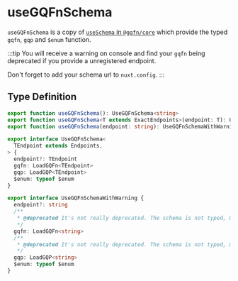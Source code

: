 #  useGQFnSchema

`useGQFnSchema` is a copy of [`useSchema` in `@gqfn/core`](/cli/#useschema) which provide the typed `gqfn`, `gqp` and `$enum` function.

:::tip
You will receive a warning on console and find your `gqfn` being deprecated if you provide a unregistered endpoint.

Don't forget to add your schema url to `nuxt.config`.
:::

## Type Definition

```ts
export function useGQFnSchema(): UseGQFnSchema<string>
export function useGQFnSchema<T extends ExactEndpoints>(endpoint: T): UseGQFnSchema<T>
export function useGQFnSchema(endpoint: string): UseGQFnSchemaWithWarning

export interface UseGQFnSchema<
  TEndpoint extends Endpoints,
> {
  endpoint?: TEndpoint
  gqfn: LoadGQFn<TEndpoint>
  gqp: LoadGQP<TEndpoint>
  $enum: typeof $enum
}

export interface UseGQFnSchemaWithWarning {
  endpoint?: string
  /**
   * @deprecated It's not really deprecated. The schema is not typed, maybe you input a wrong endpoint or forget to add it to nuxt config.
   */
  gqfn: LoadGQFn<string>
  /**
   * @deprecated It's not really deprecated. The schema is not typed, maybe you input a wrong endpoint or forget to add it to nuxt config.
   */
  gqp: LoadGQP<string>
  $enum: typeof $enum
}
```
